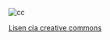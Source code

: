 ![cc](/cap3.png)


[Lisen cia creative commons](https://creativecommons.org/licenses/by-sa/3.0/igo)

